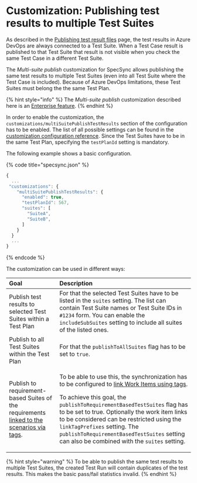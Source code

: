 # Customization: Publishing test results to multiple Test Suites

As described in the [Publishing test result files](publishing-test-result-files.md) page, the test results in Azure DevOps are always connected to a Test Suite. When a Test Case result is published to that Test Suite that result is not visible when you check the same Test Case in a different Test Suite.

The _Multi-suite publish_ customization for SpecSync allows publishing the same test results to multiple Test Suites \(even into all Test Suite where the Test Case is included\). Because of Azure DevOps limitations, these Test Suites must belong the the same Test Plan.

{% hint style="info" %}
The _Multi-suite publish_ customization described here is an [Enterprise feature](../../licensing.md).
{% endhint %}

In order to enable the customization, the `customizations/multiSuitePublishTestResults` section of the configuration has to be enabled. The list of all possible settings can be found in the [customization configuration reference](../../reference/configuration/configuration-customizations.md). Since the Test Suites have to be in the same Test Plan, specifying the `testPlanId` setting is mandatory.

The following example shows a basic configuration.

{% code title="specsync.json" %}
```javascript
{
  ...
 "customizations": {
    "multiSuitePublishTestResults": {
      "enabled": true,
      "testPlanId": 567,
      "suites": [
        "SuiteA",
        "SuiteB",
      ]
    }
  }
  ...
}
```
{% endcode %}

The customization can be used in different ways:

<table>
  <thead>
    <tr>
      <th style="text-align:left">Goal</th>
      <th style="text-align:left">Description</th>
    </tr>
  </thead>
  <tbody>
    <tr>
      <td style="text-align:left">Publish test results to selected Test Suites within a Test Plan</td>
      <td
      style="text-align:left">For that the selected Test Suites have to be listed in the <code>suites</code> setting.
        The list can contain Test Suite names or Test Suite IDs in <code>#1234</code> form.
        You can enable the <code>includeSubSuites</code> setting to include all suites
        of the listed ones.</td>
    </tr>
    <tr>
      <td style="text-align:left">Publish to all Test Suites within the Test Plan</td>
      <td style="text-align:left">For that the <code>publishToAllSuites</code> flag has to be set to <code>true</code>.</td>
    </tr>
    <tr>
      <td style="text-align:left">Publish to requirement-based Suites of the requirements <a href="../common-synchronization-features/linking-work-items-with-tags.md">linked to the scenarios via tags</a>.</td>
      <td
      style="text-align:left">
        <p>To be able to use this, the synchronization has to be configured to
          <a
          href="../common-synchronization-features/linking-work-items-with-tags.md">link Work Items using tags</a>.</p>
        <p>To achieve this goal, the <code>publishToRequirementBasedTestSuites</code> flag
          has to be set to true. Optionally the work item links to be considered
          can be restricted using the <code>linkTagPrefixes</code> setting. The <code>publishToRequirementBasedTestSuites</code> setting
          can also be combined with the <code>suites</code> setting.</p>
        </td>
    </tr>
  </tbody>
</table>

{% hint style="warning" %}
To be able to publish the same test results to multiple Test Suites, the created Test Run will contain duplicates of the test results. This makes the basic pass/fail statistics invalid.
{% endhint %}

